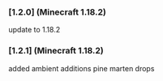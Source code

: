 ### [1.2.0] (Minecraft 1.18.2)
update to 1.18.2

### [1.2.1] (Minecraft 1.18.2)
added ambient additions pine marten drops
